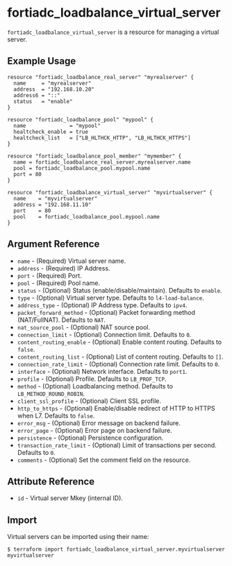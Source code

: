 # fortiadc_loadbalance_virtual_server

`fortiadc_loadbalance_virtual_server` is a resource for managing a virtual server.

## Example Usage

```hcl
resource "fortiadc_loadbalance_real_server" "myrealserver" {
  name     = "myrealserver"
  address  = "192.168.10.20"
  address6 = "::"
  status   = "enable"
}

resource "fortiadc_loadbalance_pool" "mypool" {
  name              = "mypool"
  healtcheck_enable = true
  healtcheck_list   = ["LB_HLTHCK_HTTP", "LB_HLTHCK_HTTPS"]
}

resource "fortiadc_loadbalance_pool_member" "mymember" {
  name = fortiadc_loadbalance_real_server.myrealserver.name
  pool = fortiadc_loadbalance_pool.mypool.name
  port = 80
}

resource "fortiadc_loadbalance_virtual_server" "myvirtualserver" {
  name    = "myvirtualserver"
  address = "192.168.11.10"
  port    = 80
  pool    = fortiadc_loadbalance_pool.mypool.name
}
```

## Argument Reference

* `name` - (Required) Virtual server name.
* `address` - (Required) IP Address.
* `port` - (Required) Port.
* `pool` - (Required) Pool name.
* `status` - (Optional) Status (enable/disable/maintain). Defaults to `enable`.
* `type` - (Optional) Virtual server type. Defaults to `l4-load-balance`.
* `address_type` - (Optional) IP Address type. Defaults to `ipv4`.
* `packet_forward_method` - (Optional) Packet forwarding method (NAT/FullNAT). Defaults to `NAT`.
* `nat_source_pool` - (Optional) NAT source pool.
* `connection_limit` - (Optional) Connection limit. Defaults to `0`.
* `content_routing_enable` - (Optional) Enable content routing. Defaults to `false`.
* `content_routing_list` - (Optional) List of content routing. Defaults to `[]`.
* `connection_rate_limit` - (Optional) Connection rate limit. Defaults to `0`.
* `interface` - (Optional) Network interface. Defaults to `port1`.
* `profile` - (Optional) Profile. Defaults to `LB_PROF_TCP`.
* `method` - (Optional) Loadbalancing method. Defaults to `LB_METHOD_ROUND_ROBIN`.
* `client_ssl_profile` - (Optional) Client SSL profile.
* `http_to_https` - (Optional) Enable/disable redirect of HTTP to HTTPS when L7. Defaults to `false`.
* `error_msg` - (Optional) Error message on backend failure.
* `error_page` - (Optional) Error page on backend failure.
* `persistence` - (Optional) Persistence configuration.
* `transaction_rate_limit` - (Optional) Limit of transactions per second. Defaults to `0`.
* `comments` - (Optional) Set the comment field on the resource.

## Attribute Reference

* `id` - Virtual server Mkey (internal ID).

## Import

Virtual servers can be imported using their name:

```
$ terraform import fortiadc_loadbalance_virtual_server.myvirtualserver myvirtualserver
```